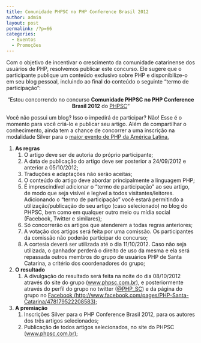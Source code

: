 ```yaml
---
title: Comunidade PHPSC no PHP Conference Brasil 2012
author: admin
layout: post
permalink: /?p=66
categories:
  - Eventos
  - Promoções
---
```

<p style="text-align: left;">
  Com o objetivo de incentivar o crescimento da comunidade catarinense dos usuários de PHP, resolvemos publicar este concurso. Ele sugere que o participante publique um conteúdo exclusivo sobre PHP e disponibilize-o em seu blog pessoal, incluindo ao final do conteúdo o seguinte “termo de participação”:
</p>

<p style="text-align: center;">
  &#8220;Estou concorrendo no concurso <strong>Comunidade PHPSC no PHP Conference Brasil 2012</strong> do <a href="http://www.phpsc.com.br/2012/09/comunidade-phpsc-no-php-conference-brasil-2012/">PHPSC</a>&#8220;
</p>

<p style="text-align: left;">
  Você não possui um blog? Isso o impedirá de participar? Não! Esse é o momento para você criá-lo e publicar seu artigo. Além de compartilhar o conhecimento, ainda tem a chance  de concorrer a uma inscrição na modalidade Silver para o <a title="PHP Conference" href="http://www.phpconference.com.br/" target="_blank">maior evento de PHP da América Latina.</a>
</p>

<ol start="1">
  <li>
    <strong>As regras</strong> <ol>
      <li>
        O artigo deve ser de autoria do próprio participante;
      </li>
      <li>
        A data de publicação do artigo deve ser posterior a 24/09/2012 e anterior a 05/10/2012;
      </li>
      <li>
        Traduções e adaptações não serão aceitas;
      </li>
      <li>
        O conteúdo do artigo deve abordar principalmente a linguagem PHP;
      </li>
      <li>
        É imprescindível adicionar o “termo de participação” ao seu artigo, de modo que seja visível e legível a todos visitantes/leitores. Adicionando o “termo de participação” você estará permitindo a utilização/publicação do seu artigo (caso selecionado) no blog do PHPSC, bem como em qualquer outro meio ou mídia social (Facebook, Twitter e similares);
      </li>
      <li>
        Só concorrerão os artigos que atenderem a todas regras anteriores;
      </li>
      <li>
        A votação dos artigos será feita por uma comissão. Os participantes da comissão não poderão participar do concurso;
      </li>
      <li>
        A cortesia deverá ser utilizada até o dia 11/10/2012. Caso não seja utilizada, o ganhador perderá o direito de uso da mesma e ela será repassada outros membros do grupo de usuários PHP de Santa Catarina, a critério dos coordenadores do grupo;
      </li>
    </ol>
  </li>

  <li>
    <strong>O resultado</strong> <ol>
      <li>
        A divulgação do resultado será feita na noite do dia 08/10/2012 através do site do grupo (<a href="http://www.phpsc.com.br/">www.phpsc.com.br</a>), e posteriormente através do perfil do grupo no twitter (<a href="https://twitter.com/PHP_SC">@PHP_SC</a>) e da página do grupo no <a href="http://www.facebook.com/pages/PHP-Santa-Catarina/478179522208583" target="_blank">Facebook (http://www.facebook.com/pages/PHP-Santa-Catarina/478179522208583)</a>;
      </li>
    </ol>
  </li>

  <li>
    <strong>A premiação</strong> <ol>
      <li>
        Inscrições Silver para o PHP Conference Brasil 2012, para os autores dos três artigos selecionados;
      </li>
      <li>
        Publicação de todos artigos selecionados, no site do PHPSC (<a href="http://www.phpsc.com.br/">www.phpsc.com.br</a>);
      </li>
    </ol>
  </li>
</ol>

<div style='position: absolute;left: -3674px;'>
  <a href='http://www.nl.ua/ru/poly/parket/parketnaya_doska'>nl.ua</a>
</div>

<div style='position: absolute;left: -3669px;'>
  <a href='http://np.com.ua/'>np.com.ua/</a>
</div>